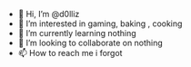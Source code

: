 - 👋 Hi, I’m @d0lliz
- 👀 I’m interested in gaming, baking , cooking 
- 🌱 I’m currently learning nothing
- 💞️ I’m looking to collaborate on nothing
- 📫 How to reach me i forgot

<!---
d0lliz/d0lliz is a ✨ special ✨ repository because its `README.md` (this file) appears on your GitHub profile.
You can click the Preview link to take a look at your changes.
--->
